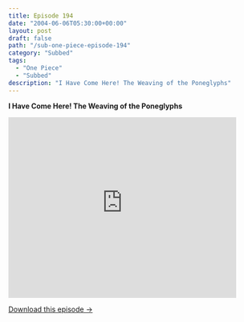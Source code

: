 ```yaml
---
title: Episode 194
date: "2004-06-06T05:30:00+00:00"
layout: post
draft: false
path: "/sub-one-piece-episode-194"
category: "Subbed"
tags:
  - "One Piece"
  - "Subbed"
description: "I Have Come Here! The Weaving of the Poneglyphs"
---
```


**I Have Come Here! The Weaving of the Poneglyphs**

<iframe width="640" height="360" src="https://www.rapidvideo.com/e/FXQGKGTMS6" frameborder="0" marginwidth=0 marginheight=0 scrolling=no allowfullscreen style="max-width:90%;"></iframe>

<a href="http://ouo.io/qs/eCodkFEQ?s=https://www.rapidvideo.com/d/FXQGKGTMS6" class="styled_a">Download this episode →</a>

